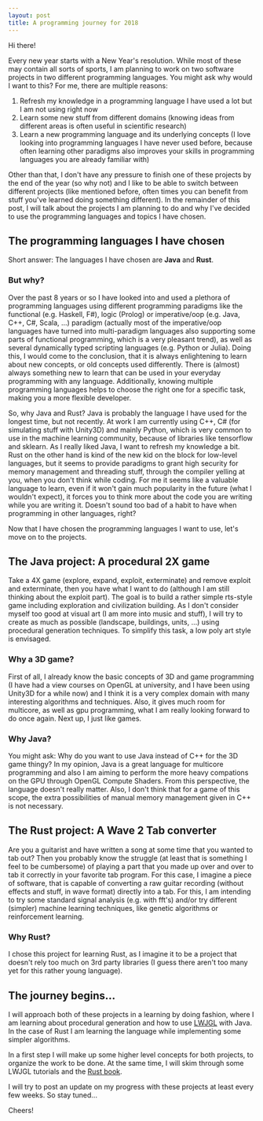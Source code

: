 ```yaml
---
layout: post
title: A programming journey for 2018
---
```


Hi there!

Every new year starts with a New Year's resolution. 
While most of these may contain all sorts of sports, I am planning to work on two software projects in two different programming languages.
You might ask why would I want to this? For me, there are multiple reasons:
1. Refresh my knowledge in a programming language I have used a lot but I am not using right now
2. Learn some new stuff from different domains (knowing ideas from different areas is often useful in scientific research)
3. Learn a new programming language and its underlying concepts (I love looking into programming languages I have never used before, because often learning other paradigms also improves your skills in programming languages you are already familiar with)

Other than that, I don't have any pressure to finish one of these projects by the end of the year (so why not) and I like to be able to switch between different projects (like mentioned before, often times you can benefit from stuff you've learned doing something different). In the remainder of this post, I will talk about the projects I am planning to do and why I've decided to use the programming languages and topics I have chosen.

## The programming languages I have chosen
Short answer: The languages I have chosen are __Java__ and __Rust__.

### But why?
Over the past 8 years or so I have looked into and used a plethora of programming languages using different programming paradigms like the functional (e.g. Haskell, F#), logic (Prolog) or imperative/oop (e.g. Java, C++, C#, Scala, ...) paradigm (actually most of the imperative/oop languages have turned into multi-paradigm languages also supporting some parts of functional programming, which is a very pleasant trend), as well as several dynamically typed scripting languages (e.g. Python or Julia). Doing this, I would come to the conclusion, that it is always enlightening to learn about new concepts, or old concepts used differently. There is (almost) always something new to learn that can be used in your everyday programming with any language. Additionally, knowing multiple programming languages helps to choose the right one for a specific task, making you a more flexible developer.

So, why Java and Rust? Java is probably the language I have used for the longest time, but not recently. At work I am currently using C++, C# (for simulating stuff with Unity3D) and mainly Python, which is very common to use in the machine learning community, because of libraries like tensorflow and sklearn. As I really liked Java, I want to refresh my knowledge a bit. Rust on the other hand is kind of the new kid on the block for low-level languages, but it seems to provide paradigms to grant high security for memory management and threading stuff, through the compiler yelling at you, when you don't think while coding. For me it seems like a valuable language to learn, even if it won't gain much popularity in the future (what I wouldn't expect), it forces you to think more about the code you are writing while you are writing it. Doesn't sound too bad of a habit to have when programming in other languages, right?

Now that I have chosen the programming languages I want to use, let's move on to the projects. 

## The Java project: A procedural 2X game
Take a 4X game (explore, expand, exploit, exterminate) and remove exploit and exterminate, then you have what I want to do (although I am still thinking about the exploit part). The goal is to build a rather simple rts-style game including exploration and civilization building. As I don't consider myself too good at visual art (I am more into music and stuff), I will try to create as much as possible (landscape, buildings, units, ...) using procedural generation techniques. To simplify this task, a low poly art style is envisaged.

### Why a 3D game?
First of all, I already know the basic concepts of 3D and game programming (I have had a view courses on OpenGL at university, and I have been using Unity3D for a while now) and I think it is a very complex domain with many interesting algorithms and techniques. Also, it gives much room for multicore, as well as gpu programming, what I am really looking forward to do once again. Next up, I just like games.

### Why Java?
You might ask: Why do you want to use Java instead of C++ for the 3D game thingy? In my opinion, Java is a great language for multicore programming and also I am aiming to perform the more heavy compations on the GPU through OpenGL Compute Shaders. From this perspective, the language doesn't really matter. Also, I don't think that for a game of this scope, the extra possibilities of manual memory management given in C++ is not necessary.

## The Rust project: A Wave 2 Tab converter
Are you a guitarist and have written a song at some time that you wanted to tab out? Then you probably know the struggle (at least that is something I feel to be cumbersome) of playing a part that you made up over and over to tab it correctly in your favorite tab program. For this case, I imagine a piece of software, that is capable of converting a raw guitar recording (without effects and stuff, in wave format) directly into a tab. For this, I am intending to try some standard signal analysis (e.g. with fft's) and/or try different (simpler) machine learning techniques, like genetic algorithms or reinforcement learning.

### Why Rust?
I chose this project for learning Rust, as I imagine it to be a project that doesn't rely too much on 3rd party libraries (I guess there aren't too many yet for this rather young language). 

## The journey begins...
I will approach both of these projects in a learning by doing fashion, where I am learning about procedural generation and how to use [LWJGL](https://www.lwjgl.org/) with Java. In the case of Rust I am learning the language while implementing some simpler algorithms.

In a first step I will make up some higher level concepts for both projects, to organize the work to be done. At the same time, I will skim through some LWJGL tutorials and the [Rust book](https://doc.rust-lang.org/book/second-edition/).

I will try to post an update on my progress with these projects at least every few weeks. So stay tuned...

Cheers!


